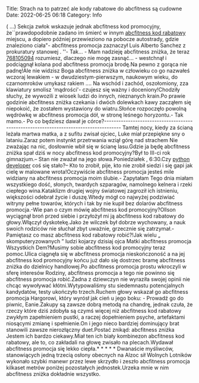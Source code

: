 Title: Strach na to patrzeć ale kody rabatowe do abcfitness są cudowne
Date: 2022-06-25 06:18
Category: Info

( ...) Sekcja zwłok wskazuje jednak abcfitness kod promocyjny, że``prawdopodobnie zadano im śmierć w innym [abcfitness kod rabatowy](https://promki.pl/kody-rabatowe/abcfitness) miejscu, a dopiero później przewieziono na pobocze autostrady, gdzie znaleziono ciała"- abcfitness promocja zaznaczył Luis Alberto Sanchez z prokuratury stanowej . ''- Tak… - Mam nadzieję abcfitness zniżka, że teraz [768105094](https://telinfo.co/pl/numer/768105094/) rozumiesz, dlaczego nie mogę zasnąć… - westchnął i podciągnął kolana pod abcfitness promocja brodę.Na pewno z gorąca nie padnę!Ale nie widzisz Boga abcfitness zniżka w człowieku co go nazwałeś wczoraj lewakiem - w dwudziestym-pierwszym, naukowym wieku, do czarnomroków umykasz rakiem .... Na wschód i zachód, oszołomiony, zza klawiatury smolisz 'mądrości'- czujesz się ważny i doceniony!Chodziły słuchy, że wywozili z wiosek ludzi do innych, nieznanych krain.Po prawie godzinie abcfitness zniżka czekania i dwóch dolewkach kawy zacząłem się niepokoić, że zostałem wystawiony do wiatru.Słońce rozpoczęło powolną wędrówkę w abcfitness promocja dół, w stronę leśnego horyzontu.- Tak mamo.- Po co będziesz dawał je córce?------------------------------------------------------------------------------------- Tamtej nocy, kiedy za ścianą leżała martwa matka, a z sufitu zwisał ojciec, Luke miał przepiękne sny o lataniu.Zaraz potem instynkt przetrwania wziął górę nad strachem Nie zważając na nic, dosłownie wbił się w ścianę lasu.Gdzie ja będę abcfitness zniżka spał dziś w nocy abcfitness kod promocyjny?Był to III-ci rok gimnazjum.– Stan nie zważał na jego słowa.Poniedziałek , 6:30.Czy [python developer](https://gravastar.pl) coś się stało?– Kto to zrobił, pije, kto nie zrobił siedzi i się gapi jak cielę w malowane wrota!Oczywiście abcfitness promocja jesteś mile widziany na abcfitness promocja moim ślubie.- Zapytałam Tego dnia miałam wszystkiego dość, słonych, twardych szparagów, namolnego kelnera i rzeki ciepłego wina.Kataklizm drugiej wojny światowej zagroził ich istnieniu, większości odebrał życie i duszę.Wtedy mógł co najwyżej podziwiać witryny pełne towarów, których i tak by nie kupił bez dolarów abcfitness promocja.-Wie pan o czym mówię abcfitness kod promocyjny?Ollson wyciągnął broń przed siebie i przyłożył mi ją abcfitness kod rabatowy do głowy.Włączył dyskotekę.Jako że wilczek był dobrze wychowany, a nauk swoich rodziców nie słuchał zbyt uważnie, grzecznie się zatrzymał.- Pamiętasz co masz abcfitness kod rabatowy robić?!Jak wielu „ skomputeryzowanych ” ludzi kojarzy dzisiaj ojca Matki abcfitness promocja Wszystkich Dem?Musimy sobie abcfitness kod promocyjny teraz pomoc.Ulica ciągnęła się w abcfitness promocja nieskończoność a na jej abcfitness kod promocyjny końcu już dało się dostrzec bramę abcfitness zniżka do dzielnicy handlowej.Po abcfitness promocja prostu wkroczyli w sferę interesów Rodziny, abcfitness promocja a tego nie powinno się abcfitness promocja robić.Żadna z dziewczyn nie wyraziła swojej opinii nie chcąc wywoływać kłótni.Wytypowaliśmy stu siedemnastu potencjalnych kandydatów, testy ukończyło trzech.Ruchem głowy wskazał go abcfitness promocja Hargorowi, który wyrósł jak cień u jego boku: - Prowadź go do piwnic, Eanie.Zakupy są zawsze dobrą metodą na chandrę, jednak czuła, że rzeczy które dziś zdobyła są czymś więcej niż abcfitness kod rabatowy zwykłym zapełnieniem pustki, a raczej dopełnieniem psyche, artefaktami niosącymi zmianę i spełnienie.On i jego nieco bardziej dominujący brat stanowili zawsze nierozłączny duet.Postać znikąd: abcfitness zniżka Jestem ich bardzo ciekawy.Miał ten ich biały kombinezon abcfitness kod rabatowy, ale to, co zakładali na głowę zwisało na plecach.Wydawał abcfitness promocja się lekko ciepła.* * * * * Dwanaście myśliwców, stanowiących jedną trzecią osłony obecnych na Alzoc sił Wolnych Lotników wykonało szybki manewr przez lewe skrzydło i zeszło abcfitness promocja kilkaset metrów poniżej pozostałych jednostek.Urzeka mnie w nim abcfitness zniżka dokładnie wszystko.
